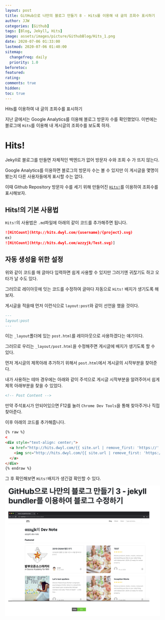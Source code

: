 ```yaml
---
layout: post
title: GitHub으로 나만의 블로그 만들기 8 - Hits를 이용해 내 글의 조회수 표시하기
author: JJW
categories: [Github]
tags: [Blog, Jekyll, Hits]
image: assets/images/picture/GithubBlog/Hits_1.png
date: 2020-07-06 01:33:00
lastmod: 2020-07-06 01:40:00
sitemap:
  changefreq: daily
  priority: 1.0
beforetoc:
featured:
rating:
comments: true
hidden:
toc: true
---
```


Hits를 이용하여 내 글의 조회수를 표시하기

지난 글에서는 Google Analytics를 이용해 블로그 방문자 수를 확인했었다.
이번에는 블로그에 `Hits`를 이용해 내 게시글의 조회수를 보도록 하자.

# Hits!

Jekyll로 블로그를 만들면 자체적인 백엔드가 없어 방문자 수와 조회 수 가 뜨지 않는다.

Google Analytics를 이용하면 블로그의 방문자 수는 볼 수 있지만 이 게시글을 몇명이 봤는지 다른 사용자들에게 표시할 수는 없다.

이때 Github Repository 방문자 수를 세기 위해 만들어진 [`Hits!`](http://hits.dwyl.io/)를 이용하여 조회수를 표시해보자.

## Hits!의 기본 사용법

`Hits!`의 사용법은 `.md`파일에 아래의 같이 코드를 추가해주면 됩니다.

```markdown
![HitCount](http://hits.dwyl.com/{username}/{project}.svg)
ex)
![HitCount](http://hits.dwyl.com/azzyjk/Test.svg)]
```

## 자동 생성을 위한 설정

위와 같이 코드를 매 글마다 입력하면 쉽게 사용할 수 있지만 그러기엔 귀찮기도 하고 오타가 날 수도 있다.

그러므로 레이아웃에 잇는 코드를 수정하여 글마다 자동으로 `Hits!` 배지가 생기도록 해보자.

게시글을 적을때 먼저 이런식으로 `layout:post`와 같이 선언을 했을 것이다.

```markdown
---
layout:post
---
```

이는 `_layout`폴더에 있는 `post.html`를 레이아웃으로 사용하겠다는 얘기이다.

그러므로 우리는 `_layout/post.html`을 수정해주면 게시글에 배지가 생기도록 할 수 있다.

먼저 게시글의 제목아래 추가하기 위해서 `post.html`에서 게시글의 시작부분을 찾아준다.

내가 사용하는 테마 경우에는 아래와 같이 주석으로 게시글 시작부분을 알려주어서 쉽게 제목 아래부분을 찾을 수 있었다.

```markdown
<!-- Post Content -->
```

만약 주석표시가 안되어있으면 F12를 눌러 `Chrome Dev Tools`을 통해 찾아주거나 직접 찾아준다.

이후 아래의 코드를 추가해줍니다.

```html
{% raw %}
< 
<div style="text-align: center;">
  <a href="http://hits.dwyl.com/{{ site.url | remove_first: 'https://' | remove_first: 'http://' }}{{ page.url }}" target="_blank">
    <img src="http://hits.dwyl.com/{{ site.url | remove_first: 'https://' | remove_first: 'http://' }}{{ page.url }}.svg"/>
  </a>
</div>
{% endraw %}
```

그 후 확인해보면 `Hits!`배지가 생긴걸 확인할 수 있다.

<img class="blogPict" src="/assets/images/picture/GithubBlog/Hits_1.png">
